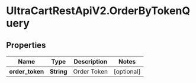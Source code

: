 # UltraCartRestApiV2.OrderByTokenQuery

## Properties

Name | Type | Description | Notes
------------ | ------------- | ------------- | -------------
**order_token** | **String** | Order Token | [optional] 


